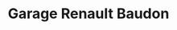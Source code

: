 ---
title: "Garage Renault Baudon"
url: /treize-septiers/garage-renault-baudon/
shop: réparation de voitures
---